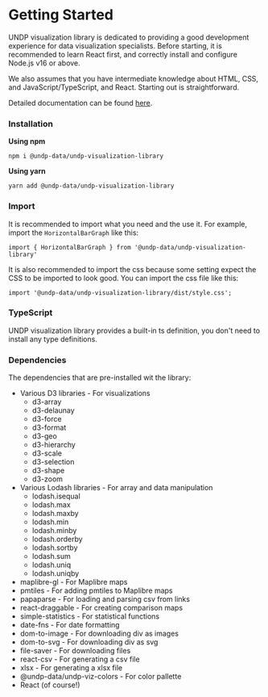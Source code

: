 # Getting Started

UNDP visualization library is dedicated to providing a good development experience for data visualization specialists. Before starting, it is recommended to learn React first, and correctly install and configure Node.js v16 or above. 

We also assumes that you have intermediate knowledge about HTML, CSS, and JavaScript/TypeScript, and React. Starting out is straightforward.

Detailed documentation can be found [here](https://orange-bay-04736e710.4.azurestaticapps.net/).

### Installation
__Using npm__
```
npm i @undp-data/undp-visualization-library
```


__Using yarn__
```
yarn add @undp-data/undp-visualization-library
```

### Import
It is recommended to import what you need and the use it. For example, import the `HorizontalBarGraph` like this:
```
import { HorizontalBarGraph } from '@undp-data/undp-visualization-library'
```


It is also recommended to import the css because some setting expect the CSS to be imported to look good. You can import the css file like this: 
```
import '@undp-data/undp-visualization-library/dist/style.css';
```

### TypeScript
UNDP visualization library provides a built-in ts definition, you don't need to install any type definitions.

### Dependencies
The dependencies that are pre-installed wit the library:
* Various D3 libraries - For visualizations
    * d3-array
    * d3-delaunay
    * d3-force
    * d3-format
    * d3-geo
    * d3-hierarchy
    * d3-scale
    * d3-selection
    * d3-shape
    * d3-zoom
* Various Lodash libraries - For array and data manipulation
    * lodash.isequal
    * lodash.max
    * lodash.maxby
    * lodash.min
    * lodash.minby
    * lodash.orderby
    * lodash.sortby
    * lodash.sum
    * lodash.uniq
    * lodash.uniqby
* maplibre-gl - For Maplibre maps
* pmtiles - For adding pmtiles to Maplibre maps
* papaparse - For loading and parsing csv from links
* react-draggable - For creating comparison maps
* simple-statistics - For statistical functions
* date-fns - For date formatting
* dom-to-image - For downloading div as images
* dom-to-svg - For downloading div as svg
* file-saver - For downloading files
* react-csv - For generating a csv file
* xlsx - For generating a xlsx file
* @undp-data/undp-viz-colors - For color pallette
* React (of course!)